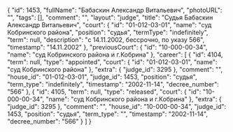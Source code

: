 {
    "id": 1453,
    "fullName": "Бабаскин Александр Витальевич",
    "photoURL": "",
    "tags": [],
    "comment": "",
    "layout": "judge",
    "title": "Судья Бабаскин Александр Витальевич",
    "court": {
        "id": "01-012-03-01",
        "name": "суд Кобринского района",
        "position": "судья",
        "termType": "indefinitely",
        "term": null,
        "description": "c 14.11.2002, бессрочно, по указу 566",
        "timestamp": "14.11.2002"
    },
    "previousCourt": {
        "id": "10-000-00-34",
        "name": "суд Кобринского района и г.Кобрина"
    },
    "career": [
        {
            "id": 4104,
            "term": null,
            "type": "appointed",
            "court": {
                "id": "01-012-03-01",
                "name": "суд Кобринского района"
            },
            "extra": {
                "judge_id": 3295
            },
            "comment": "",
            "house_id": "01-012-03-01",
            "judge_id": 1453,
            "position": "судья",
            "term_type": "indefinitely",
            "timestamp": "2002-11-14",
            "decree_number": "566"
        },
        {
            "id": 4105,
            "term": null,
            "type": "released",
            "court": {
                "id": "10-000-00-34",
                "name": "суд Кобринского района и г.Кобрина"
            },
            "extra": {
                "judge_id": 3295
            },
            "comment": "",
            "house_id": "10-000-00-34",
            "judge_id": 1453,
            "position": "судья",
            "term_type": "",
            "timestamp": "2002-11-14",
            "decree_number": "566"
        }
    ]
}